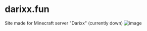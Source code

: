 # darixx.fun
Site made for Minecraft server "Darixx" (currently down)
![image](https://user-images.githubusercontent.com/112573798/209277519-3764bbed-8021-45c1-868e-abd5839fc458.png)
